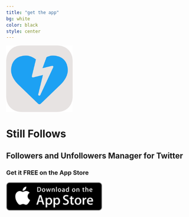 ```yaml
---
title: "get the app"
bg: white
color: black
style: center
---
```


<img src="/img/Icon-Rounded-512.png" width="180" />

# Still Follows

## Followers and Unfollowers Manager for Twitter

### Get it **FREE** on the App Store

<a href="{{ site.appstore_link }}"><img src="img/Download_on_the_App_Store_Badge_US-UK_135x40.svg" width="260"></a>